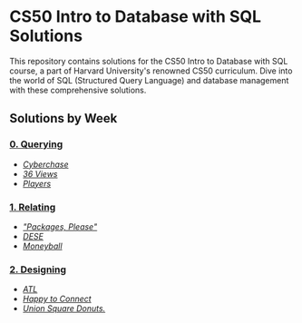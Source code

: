 # CS50 Intro to Database with SQL Solutions

This repository contains solutions for the CS50 Intro to Database with SQL
course, a part of Harvard University's renowned CS50 curriculum.
Dive into the world of SQL (Structured Query Language) and database management
with these
comprehensive solutions.

## Solutions by Week

### [0. Querying](0-Querying)

- [_Cyberchase_](0-Querying%2Fcyberchase)
- [_36 Views_](0-Querying%2F36-Views)
- [_Players_](0-Querying%2Fplayers)

### [1. Relating](1-Relating)

- [_"Packages, Please"_](1-Relating%2Fpackages)
- [_DESE_](1-Relating%2FDESE)
- [_Moneyball_](1-Relating%2Fmoneyball)

### [2. Designing](2-Designing)

- [_ATL_](2-Designing%2Fatl)
- [_Happy to Connect_](2-Designing%2Fconnect)
- [_Union Square Donuts._](2-Designing%2Fdonuts)
